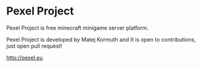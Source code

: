 # Pexel Project #

Pexel Project is free minecraft minigame server platform.

Pexel Project is developed by Matej Kormuth and It is open to contributions, just open pull request!

http://pexel.eu